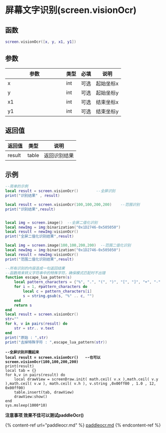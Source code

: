 # 屏幕文字识别(screen.visionOcr)

## 函数

```lua
screen.visionOcr([x, y, x1, y1])
```

## 参数

<table><thead><tr><th width="173">参数</th><th>类型</th><th>必填</th><th>说明</th></tr></thead><tbody><tr><td>x</td><td>int</td><td>可选</td><td>起始坐标x</td></tr><tr><td>y</td><td>int</td><td>可选</td><td>起始坐标y</td></tr><tr><td>x1</td><td>int</td><td>可选</td><td>结束坐标x</td></tr><tr><td>y1</td><td>int</td><td>可选</td><td>结束坐标y</td></tr></tbody></table>

## 返回值

| 返回值    | 类型    | 说明     |
| ------ | ----- | ------ |
| result | table | 返回识别结果 |

## 示例

```lua
--简单的示例
local result = screen.visionOcr()        --全屏识别
print("识别结果" , result)

local result = screen.visionOcr(100,100,200,200)    --范围识别
print("识别结果",result)


local img = screen.image()  --全屏二值化识别
local newImg = img:binarization("0x1D2746-0x505050")  
local result = newImg:visionOcr()
print("全屏二值化识别结果",result)

local img = screen.image(100,100,200,200)  --范围二值化识别
local newImg = img:binarization("0x1D2746-0x505050")  
local result = newImg:visionOcr()
print("范围二值化识别结果",result)

```

```lua
--所有识别的内容连成一句返回结果
--函数用来转义字符串中的特殊字符，确保模式匹配时不出错
function escape_lua_pattern(s)
    local pattern_characters = {"%", ".", "(", ")", "[", "]", "+", "-", "*", "?"}
    for i = 1, #pattern_characters do
        local c = pattern_characters[i]
        s = string.gsub(s, "%" .. c, "")
    end
    return s
end
local result = screen.visionOcr()       
str=""
for k, v in pairs(result) do
	str = str.. v.text
end
print("原始 : ",str)
print("去掉特殊字符 : ",escape_lua_pattern(str))

```

<pre class="language-lua"><code class="lang-lua"><strong>--全屏识别并圈起来
</strong><strong>local result = screen.visionOcr()   --也可以screen.visionOcr(100,100,200,200)
</strong>print(result)
local tab = {}
for k,v in pairs(result) do
    local drawView = screenDraw.init( math.ceil( v.x ),math.ceil( v.y ),math.ceil( v.w ), math.ceil( v.h ), v.string ,0x00ff00 , 1.0 , 12, 0x00ff00)
    table.insert(tab, drawView)
    drawView:show()
end
sys.msleep(1000*10)
</code></pre>



**注意事项 效果不佳可以测试paddleOcr()**

{% content-ref url="paddleocr.md" %}
[paddleocr.md](paddleocr.md)
{% endcontent-ref %}
